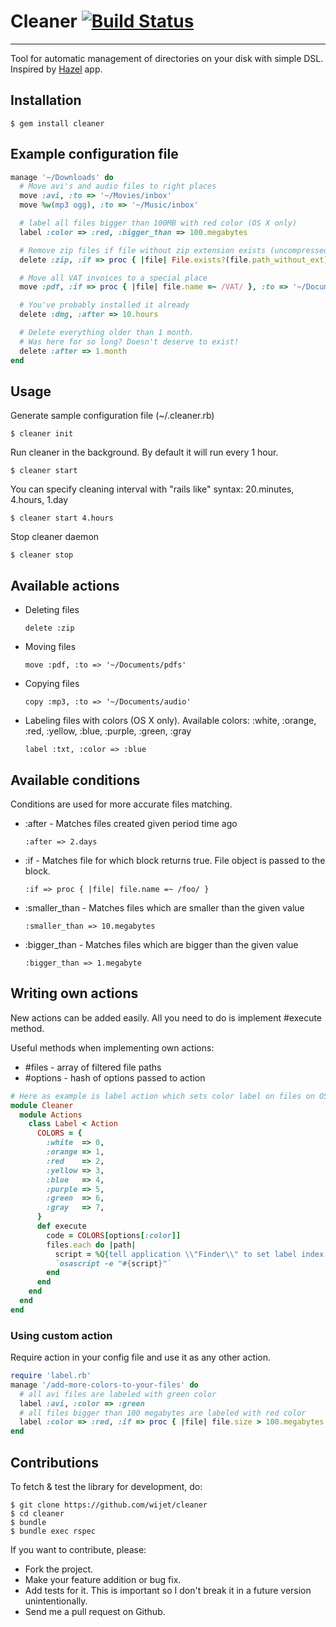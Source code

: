 # Cleaner [![Build Status](https://secure.travis-ci.org/wijet/cleaner.png)](http://travis-ci.org/wijet/cleaner)
---

Tool for automatic management of directories on your disk with simple DSL. Inspired by [Hazel](http://www.noodlesoft.com/hazel.php) app.

## Installation

    $ gem install cleaner

## Example configuration file

```ruby
manage '~/Downloads' do
  # Move avi's and audio files to right places
  move :avi, :to => '~/Movies/inbox'
  move %w(mp3 ogg), :to => '~/Music/inbox'

  # label all files bigger than 100MB with red color (OS X only)
  label :color => :red, :bigger_than => 100.megabytes

  # Remove zip files if file without zip extension exists (uncompressed files)
  delete :zip, :if => proc { |file| File.exists?(file.path_without_ext) }

  # Move all VAT invoices to a special place
  move :pdf, :if => proc { |file| file.name =~ /VAT/ }, :to => '~/Documents/invoices'

  # You've probably installed it already
  delete :dmg, :after => 10.hours

  # Delete everything older than 1 month.
  # Was here for so long? Doesn't deserve to exist!
  delete :after => 1.month
end
```

## Usage

Generate sample configuration file (~/.cleaner.rb)

    $ cleaner init

Run cleaner in the background. By default it will run every 1 hour.

    $ cleaner start

You can specify cleaning interval with "rails like" syntax: 20.minutes, 4.hours, 1.day

    $ cleaner start 4.hours

Stop cleaner daemon

    $ cleaner stop


## Available actions

  - Deleting files
    ```
    delete :zip
    ```
  - Moving files
    ```
    move :pdf, :to => '~/Documents/pdfs'
    ```
  - Copying files
    ```
    copy :mp3, :to => '~/Documents/audio'
    ```
  - Labeling files with colors (OS X only). Available colors: :white, :orange, :red, :yellow, :blue, :purple, :green, :gray
    ```
    label :txt, :color => :blue
    ```

## Available conditions

  Conditions are used for more accurate files matching.

  - :after - Matches files created given period time ago
    ```
    :after => 2.days
    ```
  - :if - Matches file for which block returns true. File object is passed to the block.
    ```
    :if => proc { |file| file.name =~ /foo/ }
    ```
  - :smaller_than - Matches files which are smaller than the given value
    ```
    :smaller_than => 10.megabytes
    ```
  - :bigger_than - Matches files which are bigger than the given value
    ```
    :bigger_than => 1.megabyte
    ```

## Writing own actions

New actions can be added easily. All you need to do is implement #execute method.

Useful methods when implementing own actions:

  - #files - array of filtered file paths
  - #options - hash of options passed to action

```ruby
# Here as example is label action which sets color label on files on OS X
module Cleaner
  module Actions
    class Label < Action
      COLORS = {
        :white  => 0,
        :orange => 1,
        :red    => 2,
        :yellow => 3,
        :blue   => 4,
        :purple => 5,
        :green  => 6,
        :gray   => 7,
      }
      def execute
        code = COLORS[options[:color]]
        files.each do |path|
          script = %Q{tell application \\"Finder\\" to set label index of file (POSIX file \\"#{path}\\") to #{code}}
          `osascript -e "#{script}"`
        end
      end
    end
  end
end
```

### Using custom action
Require action in your config file and use it as any other action.

```ruby
require 'label.rb'
manage '/add-more-colors-to-your-files' do
  # all avi files are labeled with green color
  label :avi, :color => :green
  # all files bigger than 100 megabytes are labeled with red color
  label :color => :red, :if => proc { |file| file.size > 100.megabytes }
end
```

## Contributions

To fetch & test the library for development, do:

    $ git clone https://github.com/wijet/cleaner
    $ cd cleaner
    $ bundle
    $ bundle exec rspec

If you want to contribute, please:

  * Fork the project.
  * Make your feature addition or bug fix.
  * Add tests for it. This is important so I don't break it in a future version unintentionally.
  * Send me a pull request on Github.

